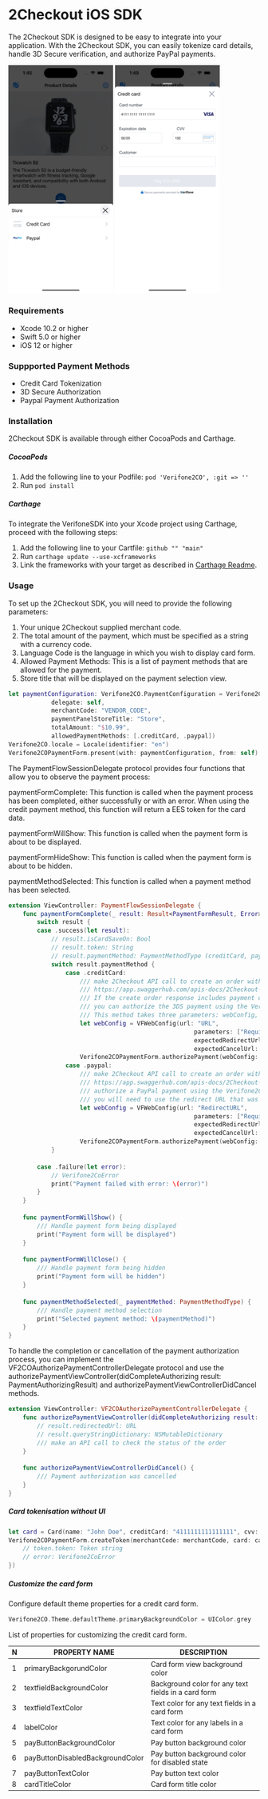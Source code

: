 # 2Checkout iOS SDK

The 2Checkout SDK is designed to be easy to integrate into your application. With the 2Checkout SDK, you can easily tokenize card details, handle 3D Secure verification, and authorize PayPal payments.

<img width="210" src="screens/1.png" />  <img width="210" src="screens/2.png" />   

### Requirements

- Xcode 10.2 or higher
- Swift 5.0 or higher
- iOS 12 or higher

### Suppported Payment Methods

- Credit Card Tokenization
- 3D Secure Authorization
- Paypal Payment Authorization

### Installation

2Checkout SDK is available through either CocoaPods and Carthage.

##### CocoaPods

1. Add the following line to your Podfile: `pod 'Verifone2CO', :git => ''`
2. Run `pod install`

##### Carthage

To integrate the VerifoneSDK into your Xcode project using Carthage, proceed with the following steps:

1. Add the following line to your Cartfile: `github "" "main"`
2. Run `carthage update --use-xcframeworks`
3. Link the frameworks with your target as described in [Carthage Readme](https://github.com/Carthage/Carthage#adding-frameworks-to-an-application).


### Usage

To set up the 2Checkout SDK, you will need to provide the following parameters:

1. Your unique 2Checkout supplied merchant code.
2. The total amount of the payment, which must be specified as a string with a currency code.
3. Language Code is the language in which you wish to display card form.
4. Allowed Payment Methods: This is a list of payment methods that are allowed for the payment.
5. Store title that will be displayed on the payment selection view.

```swift
let paymentConfiguration: Verifone2CO.PaymentConfiguration = Verifone2CO.PaymentConfiguration(
            delegate: self,
            merchantCode: "VENDOR_CODE",
            paymentPanelStoreTitle: "Store",
            totalAmount: "$10.99",
            allowedPaymentMethods: [.creditCard, .paypal])
Verifone2CO.locale = Locale(identifier: "en")
Verifone2COPaymentForm.present(with: paymentConfiguration, from: self)
```

The PaymentFlowSessionDelegate protocol provides four functions that allow you to observe the payment process:

paymentFormComplete: This function is called when the payment process has been completed, either successfully or with an error. When using the credit payment method, this function will return a EES token for the card data.

paymentFormWillShow: This function is called when the payment form is about to be displayed.

paymentFormHideShow: This function is called when the payment form is about to be hidden.

paymentMethodSelected: This function is called when a payment method has been selected.

```swift
extension ViewController: PaymentFlowSessionDelegate {
    func paymentFormComplete(_ result: Result<PaymentFormResult, Error>) {
        switch result {
        case .success(let result):
            // result.isCardSaveOn: Bool
            // result.token: String
            // result.paymentMethod: PaymentMethodType (creditCard, paypal)
            switch result.paymentMethod {
                case .creditCard:
                    /// make 2Checkout API call to create an order with the received token
                    /// https://app.swaggerhub.com/apis-docs/2Checkout-API/api-rest_documentation/6.0#/Order/post_orders_
                    /// If the create order response includes payment details with the "Authorize3DS" field, 
                    /// you can authorize the 3DS payment using the Verifone2COPaymentForm.authorizePayment method. 
                    /// This method takes three parameters: webConfig, delegate, and from.
                    let webConfig = VFWebConfig(url: "URL",
                                                    parameters: ["Required parameters"],
                                                    expectedRedirectUrl: ["expectedReturnURL"],
                                                    expectedCancelUrl: ["expectedCancelURL"])
                    Verifone2COPaymentForm.authorizePayment(webConfig: webConfig, delegate: self, from: self)
                case .paypal:
                    /// make 2Checkout API call to create an order with type Paypal
                    /// https://app.swaggerhub.com/apis-docs/2Checkout-API/api-rest_documentation/6.0#/Order/post_orders_
                    /// authorize a PayPal payment using the Verifone2COPaymentForm.authorizePayment method, 
                    /// you will need to use the redirect URL that was returned in the create order response.
                    let webConfig = VFWebConfig(url: "RedirectURL",
                                                    parameters: ["Required parameters"],
                                                    expectedRedirectUrl: ["expectedReturnURL"],
                                                    expectedCancelUrl: ["expectedCancelURL"])
                    Verifone2COPaymentForm.authorizePayment(webConfig: webConfig, delegate: self, from: self)
            }
            
        case .failure(let error):
            // Verifone2CoError
            print("Payment failed with error: \(error)")
        }
    }

    func paymentFormWillShow() {
        /// Handle payment form being displayed
        print("Payment form will be displayed")
    }
    
    func paymentFormWillClose() {
        /// Handle payment form being hidden
        print("Payment form will be hidden")
    }

    func paymentMethodSelected(_ paymentMethod: PaymentMethodType) {
        /// Handle payment method selection
        print("Selected payment method: \(paymentMethod)")
    }
}
```

To handle the completion or cancellation of the payment authorization process, you can implement the VF2COAuthorizePaymentControllerDelegate protocol and use the authorizePaymentViewController(didCompleteAuthorizing result: PaymentAuthorizingResult) and authorizePaymentViewControllerDidCancel methods.

```swift
extension ViewController: VF2COAuthorizePaymentControllerDelegate {
    func authorizePaymentViewController(didCompleteAuthorizing result: PaymentAuthorizingResult) {
        // result.redirectedUrl: URL
        // result.queryStringDictionary: NSMutableDictionary
        /// make an API call to check the status of the order
    }

    func authorizePaymentViewControllerDidCancel() {
        /// Payment authorization was cancelled 
    }
}
```

##### Card tokenisation without UI

```swift
let card = Card(name: "John Doe", creditCard: "4111111111111111", cvv: "123", expirationDate: "02/28")
Verifone2COPaymentForm.createToken(merchantCode: merchantCode, card: card, completion: { token, error in
    // token.token: Token string
    // error: Verifone2CoError
})
```

##### Customize the card form

Configure default theme properties for a credit card form.

```swift 
Verifone2CO.Theme.defaultTheme.primaryBackgroundColor = UIColor.grey
```

List of properties for customizing the credit card form.

N | PROPERTY NAME | DESCRIPTION  
| --- | --- | --- |  
1 | primaryBackgorundColor | Card form view background color |
2 | textfieldBackgroundColor | Background color for any text fields in a card form |
3 | textfieldTextColor | Text color for any text fields in a card form |
4 | labelColor | Text color for any labels in a card form |
5 | payButtonBackgroundColor | Pay button background color |
6 | payButtonDisabledBackgroundColor | Pay button background color for disabled state |
7 | payButtonTextColor | Pay button text color |
8 | cardTitleColor | Card form title color |